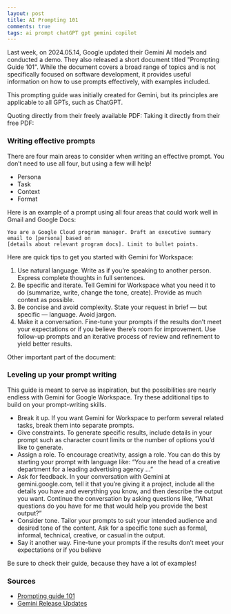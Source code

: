 ```yaml
---
layout: post
title: AI Prompting 101
comments: true
tags: ai prompt chatGPT gpt gemini copilot
---
```


Last week, on 2024.05.14, Google updated their Gemini AI models and conducted a demo. They also released a short document titled "Prompting Guide 101". While the document covers a broad range of topics and is not specifically focused on software development, it provides useful information on how to use prompts effectively, with examples included.

This prompting guide was initially created for Gemini, but its principles are applicable to all GPTs, such as ChatGPT.

Quoting directly from their freely available PDF:
Taking it directly from their free PDF:

### Writing effective prompts
There are four main areas to consider when writing an effective prompt. You don’t need to use all four,
but using a few will help!

- Persona
- Task
- Context
- Format


Here is an example of a prompt using all four areas that could work well in Gmail and Google Docs:


```
You are a Google Cloud program manager. Draft an executive summary email to [persona] based on
[details about relevant program docs]. Limit to bullet points.
```

Here are quick tips to get you started with Gemini for Workspace:
1. Use natural language. Write as if you’re speaking to another person. Express complete thoughts in
full sentences.
1. Be specific and iterate. Tell Gemini for Workspace what you need it to do (summarize, write, change the
tone, create). Provide as much context as possible.
1. Be concise and avoid complexity. State your request in brief — but specific — language. Avoid jargon.
2. Make it a conversation. Fine-tune your prompts if the results don’t meet your expectations or if you believe
there’s room for improvement. Use follow-up prompts and an iterative process of review and refinement to
yield better results.

Other important part of the document:

### Leveling up your prompt writing
This guide is meant to serve as inspiration, but the possibilities are nearly endless with Gemini for Google
Workspace. Try these additional tips to build on your prompt-writing skills.

- Break it up. If you want Gemini for Workspace to perform several related tasks, break them into
separate prompts.
- Give constraints. To generate specific results, include details in your prompt such as character count limits
or the number of options you’d like to generate.
- Assign a role. To encourage creativity, assign a role. You can do this by starting your prompt with language
like: “You are the head of a creative department for a leading advertising agency …”
- Ask for feedback. In your conversation with Gemini at gemini.google.com, tell it that you’re giving it a project,
include all the details you have and everything you know, and then describe the output you want. Continue the
conversation by asking questions like, “What questions do you have for me that would help you provide the
best output?”
- Consider tone. Tailor your prompts to suit your intended audience and desired tone of the content.
Ask for a specific tone such as formal, informal, technical, creative, or casual in the output.
- Say it another way. Fine-tune your prompts if the results don’t meet your expectations or if you believe


Be sure to check their guide, because they have a lot of examples!

### Sources

- [Prompting guide 101](https://services.google.com/fh/files/misc/gemini-for-google-workspace-prompting-guide-101.pdf)
- [Gemini Release Updates](https://gemini.google.com/updates)  
